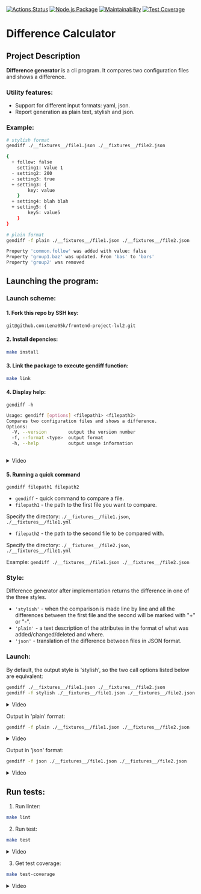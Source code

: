 [![Actions Status](https://github.com/Lena05k/frontend-project-lvl2/workflows/hexlet-check/badge.svg)](https://github.com/Lena05k/frontend-project-lvl2/actions)
[![Node.js Package](https://github.com/Lena05k/frontend-project-lvl2/actions/workflows/jest-test.yml/badge.svg)](https://github.com/Lena05k/frontend-project-lvl2/actions/workflows/jest-test.yml)
[![Maintainability](https://api.codeclimate.com/v1/badges/c50e4c296d7246e888f7/maintainability)](https://codeclimate.com/github/Lena05k/frontend-project-lvl2/maintainability)
[![Test Coverage](https://api.codeclimate.com/v1/badges/c50e4c296d7246e888f7/test_coverage)](https://codeclimate.com/github/Lena05k/frontend-project-lvl2/test_coverage)

# Difference Calculator

## Project Description
**Difference generator** is a cli program. It compares two configuration files and shows a difference.

### Utility features:
* Support for different input formats: yaml, json.
* Report generation as plain text, stylish and json.

### Example:
```sh
# stylish format
gendiff ./__fixtures__/file1.json ./__fixtures__/file2.json

{
  + follow: false
    setting1: Value 1
  - setting2: 200
  - setting3: true
  + setting3: {
        key: value
    }
  + setting4: blah blah
  + setting5: {
        key5: value5
    }
}

# plain format
gendiff -f plain ./__fixtures__/file1.json ./__fixtures__/file2.json

Property 'common.follow' was added with value: false
Property 'group1.baz' was updated. From 'bas' to 'bars'
Property 'group2' was removed
```
## Launching the program:

### Launch scheme: 
#### 1. Fork this repo by SSH key:
```sh
git@github.com:Lena05k/frontend-project-lvl2.git
```
#### 2. Install depencies:
```sh
make install
```
#### 3. Link the package to execute gendiff function:

```sh
make link
```
#### 4. Display help:
```gendiff -h```
```sh
Usage: gendiff [options] <filepath1> <filepath2>
Compares two configuration files and shows a difference.
Options:
  -V, --version        output the version number
  -f, --format <type>  output format
  -h, --help           output usage information
      
``` 
<details><summary>Video</summary>

[![Video]( https://asciinema.org/a/eXTvzQWWqoEsUjsQUt3bMp3vh.svg)](https://asciinema.org/a/eXTvzQWWqoEsUjsQUt3bMp3vh)

</details>

#### 5. Running a quick command
```
gendiff filepath1 filepath2
```
* ```gendiff``` - quick command to compare a file.
* ```filepath1``` - the path to the first file you want to compare.

Specify the directory: ```./__fixtures__/file1.json```, ```./__fixtures__/file1.yml```
* ```filepath2``` - the path to the second file to be compared with.

Specify the directory: ```./__fixtures__/file2.json```, ```./__fixtures__/file1.yml```

Example: ```gendiff ./__fixtures__/file1.json ./__fixtures__/file2.json```

### Style:
Difference generator after implementation returns the difference in one of the three styles.
* ```'stylish'``` - when the comparison is made line by line and all the differences between the first file and the second will be marked with "+" or "-".
* ```'plain'``` - a text description of the attributes in the format of what was added/changed/deleted and where.
* ```'json'``` - translation of the difference between files in JSON format.

### Launch:
By default, the output style is 'stylish', so the two call options listed below are equivalent:
```sh
gendiff ./__fixtures__/file1.json ./__fixtures__/file2.json
gendiff -f stylish ./__fixtures__/file1.json ./__fixtures__/file2.json
```
<details><summary>Video</summary>

[![Video]( https://asciinema.org/a/Fubg8mF0p5l7zElhrHBsg3VOv.svg)](https://asciinema.org/a/Fubg8mF0p5l7zElhrHBsg3VOv)

</details>

Output in 'plain' format:
```sh
gendiff -f plain ./__fixtures__/file1.json ./__fixtures__/file2.json
```
<details><summary>Video</summary>

[![Video]( https://asciinema.org/a/gKFbJppDG92k5n9li7fKfP7jj.svg)](https://asciinema.org/a/gKFbJppDG92k5n9li7fKfP7jj)

</details>

Output in 'json' format:
```sh
gendiff -f json ./__fixtures__/file1.json ./__fixtures__/file2.json
``` 
<details><summary>Video</summary>

[![Video]( https://asciinema.org/a/fGNlrTIinzKIDv54gJj6rjPYB.svg)](https://asciinema.org/a/fGNlrTIinzKIDv54gJj6rjPYB)

</details>

## Run tests:

1. Run linter:
```sh 
make lint
```
2. Run test:
```sh 
make test
```
<details><summary>Video</summary>

[![Video]( https://asciinema.org/a/rOZ9eGF3GRGCWdEYKy26scn7s.svg)](https://asciinema.org/a/rOZ9eGF3GRGCWdEYKy26scn7s)

</details>

3. Get test coverage:
```sh 
make test-coverage
```
<details><summary>Video</summary>

[![Video]( https://asciinema.org/a/mlZunITZs7mYFSLvKtaz44t9j.svg)](https://asciinema.org/a/mlZunITZs7mYFSLvKtaz44t9j)

</details>



